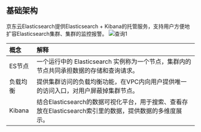 ## 基础架构
京东云Elasticsearch提供Elasticsearch + Kibana的托管服务，支持用户方便地扩容Elasticsearch集群、集群的监控报警。
![查询1](https://github.com/jdcloudcom/cn/blob/Elasticsearch/image/Internet-Middleware/JCS%20for%20Elasticsearch/基础架构1210.png)

| 概念 | 解释 |
| :- | :- |
| ES节点 | 一个运行中的 Elasticsearch 实例称为一个节点，集群内的节点共同承担数据的存储和查询请求。 |	
| 负载均衡 | 提供集群访问的负载均衡功能，在VPC内向用户提供唯一的访问入口，对用户屏蔽掉集群节点。 |
| Kibana | 结合Elasticsearch的数据可视化平台，用于搜索、查看存放在Elasticsearch索引里的数据，提供数据的多维度展示。 |
